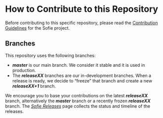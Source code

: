# How to Contribute to this Repository

Before contributing to this specific repository, please read the [Contribution Guidelines](https://nrkno.github.io/sofie-core/docs/for-developers/contribution-guidelines) for the Sofie project.


## Branches
This repository uses the following branches:

* **_master_** is our main branch. We consider it stable and it is used in production.
* The **_releaseXX_** branches are our in-development branches. When a release is ready, we decide to “freeze” that branch and create a new **_releaseXX+1_** branch.

We encourage you to base your contributions on the latest **_releaseXX_** branch, alternatively the **_master_** branch or a recently frozen **_releaseXX_** branch. The [_Sofie Releases_](https://nrkno.github.io/sofie-core/releases) page collects the status and timeline of the releases.
